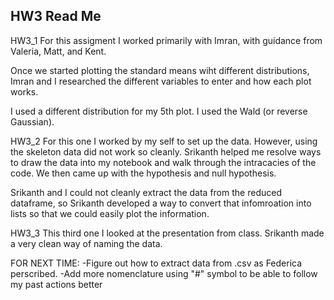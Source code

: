 ## HW3 Read Me



HW3_1
For this assigment I worked primarily with Imran, with guidance from Valeria, Matt, and Kent.


Once we started plotting the standard means wiht different distributions, Imran and I researched the different variables to enter and how each plot works. 


I used a different distribution for my 5th plot. I used the Wald (or reverse Gaussian).



HW3_2 
For this one I worked by my self to set up the data. However, using the skeleton data did not work so cleanly. Srikanth helped me resolve ways to draw the data into my notebook and walk through the intracacies of the code. We then came up with the hypothesis and null hypothesis.


Srikanth and I could not cleanly extract the data from the reduced dataframe, so Srikanth developed a way to convert that infomroation into lists so that we could easily plot the information.



HW3_3
This third one I looked at the presentation from class. Srikanth made a very clean way of naming the data. 


FOR NEXT TIME:
-Figure out how to extract data from .csv as Federica perscribed.
-Add more nomenclature using "#" symbol to be able to follow my past actions better
